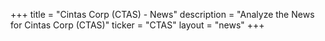 +++
title = "Cintas Corp (CTAS) - News"
description = "Analyze the News for Cintas Corp (CTAS)"
ticker = "CTAS"
layout = "news"
+++

